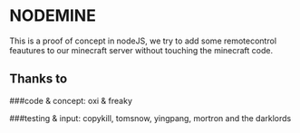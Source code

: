 NODEMINE
========

This is a proof of concept in nodeJS, we try to add some remotecontrol feautures to our minecraft server without touching the minecraft code.


Thanks to
---------
###code & concept: 
oxi & freaky

###testing & input: 
copykill, tomsnow, yingpang, mortron and the darklords
